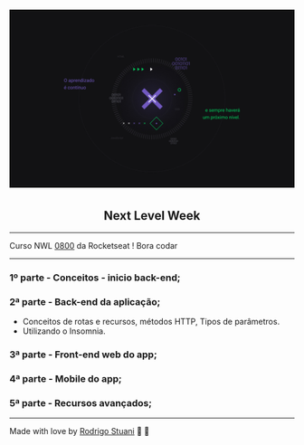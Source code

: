 <h1 align="center">
    <img alt="nlw" title="Next Level Week" src="images/cabecalho-nlw.jpg" />
</h1>
<h2 align="center">
  Next Level Week
</h2>

---

Curso NWL [0800](https://nextlevelweek.com/inscricao/1) da Rocketseat ! Bora codar

---

### 1º parte - Conceitos - inicio back-end;

### 2ª parte - Back-end da aplicação;

 * Conceitos de rotas e recursos, métodos HTTP, Tipos de parâmetros.
 * Utilizando o Insomnia.

### 3ª parte - Front-end web do app;

### 4ª parte - Mobile do app;

### 5ª parte - Recursos avançados;

---

Made with love by [Rodrigo Stuani](https://github.com/RodrigoStuani) 💙 🚀
